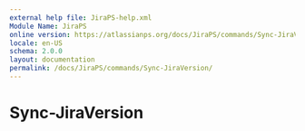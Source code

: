```yaml
---
external help file: JiraPS-help.xml
Module Name: JiraPS
online version: https://atlassianps.org/docs/JiraPS/commands/Sync-JiraVersion/
locale: en-US
schema: 2.0.0
layout: documentation
permalink: /docs/JiraPS/commands/Sync-JiraVersion/
---
```

# Sync-JiraVersion
